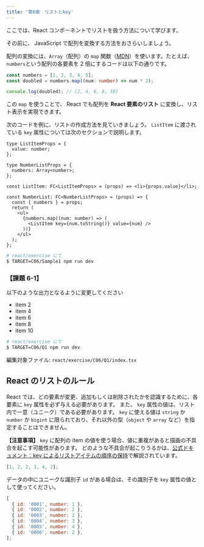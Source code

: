 ```yaml
---
title: '第6章　リストとkey'
---
```


ここでは、React コンポーネントでリストを扱う方法について学びます。

その前に、 JavaScript で配列を変換する方法をおさらいしましょう。

配列の変換には、`Array`（配列）の `map` 関数（[MDN](https://developer.mozilla.org/ja/docs/Web/JavaScript/Reference/Global_Objects/Array/map)）を使います。たとえば、`numbers`という配列の各要素を 2 倍にするコードは以下の通りです。

```typescript
const numbers = [1, 2, 3, 4, 5];
const doubled = numbers.map((num: number) => num * 2);

console.log(doubled); // [2, 4, 6, 8, 10]
```

この `map` を使うことで、 React でも配列を **React 要素のリスト** に変換し、リスト表示を実現できます。

次のコードを例に、リストの作成方法を見ていきましょう。
`ListItem` に渡されている `key` 属性については次のセクションで説明します。

```tsx
type ListItemProps = {
  value: number;
};

type NumberListProps = {
  numbers: Array<number>;
};

const ListItem: FC<ListItemProps> = (props) => <li>{props.value}</li>;

const NumberList: FC<NumberListProps> = (props) => {
  const { numbers } = props;
  return (
    <ul>
      {numbers.map((num: number) => (
        <ListItem key={num.toString()} value={num} />
      ))}
    </ul>
  );
};
```

```bash
# react/exercise にて
$ TARGET=C06/Sample1 npm run dev
```

### 【課題 6-1】

以下のような出力となるように変更してください

- item 2
- item 4
- item 6
- item 8
- item 10

```bash
# react/exercise にて
$ TARGET=C06/Q1 npm run dev
```

編集対象ファイル: `react/exercise/C06/Q1/index.tsx`

## React のリストのルール

React では、どの要素が変更、追加もしくは削除されたかを認識するために、各要素に `key` 属性を必ず与える必要があります。
また、 `key` 属性の値は、リスト内で一意（ユニーク）である必要があります。
`key` に使える値は `string` か `number` か `bigint` に限られており、それ以外の型（`object` や `array` など）を指定することはできません。

**【注意事項】**  `key` に配列の item の値を使う場合、値に重複があると描画の不具合を起こす可能性があります。
どのような不具合が起こりうるかは、[公式ドキュメント：key によるリストアイテムの順序の保持](https://ja.react.dev/learn/rendering-lists#keeping-list-items-in-order-with-key)で解説されています。

```javascript
[1, 2, 2, 3, 4, 2];
```

データの中にユニークな識別子 `id` がある場合は、その識別子を `key` 属性の値として使ってください。

```javascript
[
  { id: '0001', number: 1 },
  { id: '0002', number: 2 },
  { id: '0003', number: 2 },
  { id: '0004', number: 3 },
  { id: '0005', number: 4 },
  { id: '0006', number: 2 },
];
```
